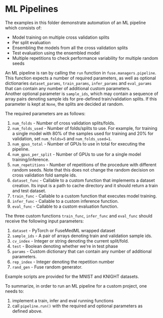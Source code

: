 # ML Pipelines
The examples in this folder demonstrate automation of an ML pipeline which consists of:
* Model training on multiple cross validation splits
* Per split evaluation
* Ensembling the models from all the cross validation splits
* Test evaluation using the ensembled model
* Multiple repetitions to check performance variability for multiple random seeds

An ML pipeline is ran by calling the `run` function in `fuse.managers.pipeline`. This function expects a number of required parameters, as well as optional dictionaries `dataset_params`, `train_params`, `infer_params` and `eval_params` that can contain any number of additional custom parameters.  
Another optional parameter is `sample_ids`, which may contain a sequence of array pairs denoting sample ids for pre-defined train/validation splits. If this parameter is kept at `None`, the splits are decided at random.

The required parameters are as follows:  
1. `num_folds` - Number of cross validation splits/folds.
2. `num_folds_used` - Number of folds/splits to use. For example, for training a single model with 80% of the samples used for training and 20% for validation, set `num_folds=5` and `num_folds_used=1`.
3. `num_gpus_total` - Number of GPUs to use in total for executing the pipeline.  
4. `num_gpus_per_split` - Number of GPUs to use for a single model training/inference.
5. `num_repetitions` - Number of repetitions of the procedure with different random seeds. Note that this does not change the random decision on cross validation fold sample ids.
6. `dataset_func` - Callable to a custom function that implements a dataset creation. Its input is a path to cache directory and it should return a train and test dataset. 
7. `train_func` - Callable to a custom function that executes model training. 
8. `infer_func` - Callable to a custom inference function.
9. `eval_func` - Callable to a custom evaluation function.

The three custom functions `train_func`, `infer_func` and `eval_func` should receive the following input parameters:
1. `dataset` - PyTorch or FuseMedML wrapped dataset
2. `sample_ids` - A pair of arrays denoting train and validation sample ids.
3. `cv_index` - Integer or string denoting the current split/fold.
4. `test` - Boolean denoting whether we're in test phase
5. `params` - Custom dictionary that can contain any number of additional parameters.
6. `rep_index` - Integer denoting the repetition number
7. `rand_gen` - Fuse random generator.

Example scripts are provided for the MNIST and KNIGHT datasets.

To summarize, in order to run an ML pipeline for a custom project, one needs to:
1. implement a train, infer and eval running functions
2. call `pipeline.run()` with the required and optional parameters as defined above.
